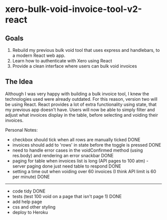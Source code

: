 # xero-bulk-void-invoice-tool-v2-react

## Goals

1. Rebuild my previous bulk void tool that uses express and handlebars, to a modern React web app. 
2. Learn how to authenticate with Xero using React 
3. Provide a clean interface where users can bulk void invoices

## The Idea

Although I was very happy with building a bulk invoice tool, I knew the technologies used were already outdated. For this 
reason, version two will be using React. React provides a lot of extra functionality using state, that my previous
 app doesn't have. Users will now be able to simply filter and adjust what invoices display in the table, before selecting 
 and voiding their invoices.

Personal Notes: 
- checkbox should tick when all rows are manually ticked  DONE
- invoices should add to 'rows' in state before the toggle is pressed DONE
- need to handle error cases in the voidConfirmed method (using res.body) and rendering an error snackbar DONE
- paging for table when invoices list is long (API pages to 100 atm) - server paging done just need table to respond DONE
- setting a time out when voiding over 60 invoices (I think API limit is 60 per minute) DONE
-------------------
- code tidy DONE
- tests (test 100 void on a page that isn't page 1) DONE
- add help page
- css and other styling
- deploy to Heroku
